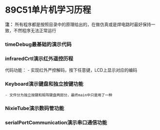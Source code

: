 # 89C51单片机学习历程

**注：** 所有程序都是按照目录中的原理给出的，在做仿真或是焊电路时最好保持一致，不然程序无法正常运行

### timeDebug最基础的演示代码

### infraredCrtl演示红外遥控历程
代码功能：
    - 实现红外严控解码，按下任意键，LCD上显示对应的编码

### Keyboard演示键盘和独立按键功能
    - 文件分为独立按键和矩阵键盘两部分，最终main中只是用了一种

### NixieTube演示数码管功能

### serialPortCommunication演示串口通信功能


